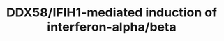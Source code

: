---
annotations:
- type: Disease Ontology
  value: influenza
- type: Disease Ontology
  value: viral infectious disease
- type: Pathway Ontology
  value: signaling pathway
authors:
- MaintBot
- Thomas
- ReactomeTeam
- Anwesha
- Mkutmon
description: RIG-I-like helicases (RLHs) the retinoic acid inducible gene-I (RIG-I)
  and melanoma differentiation associated gene 5 (MDA5) are RNA helicases that recognize
  viral RNA present within the cytoplasm. Functionally RIG-I and MDA5 positively regulate
  the IFN genes in a similar fashion, however they differ in their response to different
  viral species. RIG-I is essential for detecting influenza virus, Sendai virus, VSV
  and Japanese encephalitis virus (JEV), whereas MDA5 is essential in sensing encephalomyocarditis
  virus (EMCV), Mengo virus and Theiler's virus, all of which belong to the picornavirus
  family. RIG-I and MDA5 signalling results in the activation of IKK epsilon and (TKK
  binding kinase 1) TBK1, two serine/threonine kinases that phosphorylate interferon
  regulatory factor 3 and 7 (IRF3 and IRF7). Upon phosphorylation, IRF3 and IRF7 translocate
  to the nucleus and subsequently induce interferon alpha (IFNA) and interferon beta
  (IFNB) gene transcription.  View original pathway at [http://www.reactome.org/PathwayBrowser/#DIAGRAM=168928
  Reactome].
last-edited: 2021-01-25
organisms:
- Homo sapiens
redirect_from:
- /index.php/Pathway:WP1904
- /instance/WP1904
schema-jsonld:
- '@context': https://schema.org/
  '@id': https://wikipathways.github.io/pathways/WP1904.html
  '@type': Dataset
  creator:
    '@type': Organization
    name: WikiPathways
  description: RIG-I-like helicases (RLHs) the retinoic acid inducible gene-I (RIG-I)
    and melanoma differentiation associated gene 5 (MDA5) are RNA helicases that recognize
    viral RNA present within the cytoplasm. Functionally RIG-I and MDA5 positively
    regulate the IFN genes in a similar fashion, however they differ in their response
    to different viral species. RIG-I is essential for detecting influenza virus,
    Sendai virus, VSV and Japanese encephalitis virus (JEV), whereas MDA5 is essential
    in sensing encephalomyocarditis virus (EMCV), Mengo virus and Theiler's virus,
    all of which belong to the picornavirus family. RIG-I and MDA5 signalling results
    in the activation of IKK epsilon and (TKK binding kinase 1) TBK1, two serine/threonine
    kinases that phosphorylate interferon regulatory factor 3 and 7 (IRF3 and IRF7).
    Upon phosphorylation, IRF3 and IRF7 translocate to the nucleus and subsequently
    induce interferon alpha (IFNA) and interferon beta (IFNB) gene transcription.  View
    original pathway at [http://www.reactome.org/PathwayBrowser/#DIAGRAM=168928 Reactome].
  keywords:
  - dsRNA:RIG-I/MDA5:IPS-1:TRAF2/TRAF6:TANK:TBK1/IKKi
  - K63polyUb-DDX58
  - (UBE2K,
  - 'Influenza A dsRNA intermediate form '
  - 'CASP10(1-219) '
  - NFKB2(1-454):RELA
  - IKK related kinases
  - dsRNA:RIG-I/MDA5:IPS-1:TRAF2/TRAF6:TANK:TBK1/IKKi:IRF7
  - dsRNA:K63polyUb-DDX58:MAVS:RIPK1:FADD
  - 'APP(672-713) '
  - 'NKIRAS1 '
  - dsRNA:K63polyUb-DDX58:MAVS
  - 'HERC5 '
  - CHUK:IKBKB:IKBKG
  - 'TRAF6 '
  - TKFC
  - PIN1
  - 'RELA '
  - dsRNA:RIG-I/MDA5:IPS-1:TRAF2/TRAF6:TANK
  - IFNB1
  - 'IFNA genes '
  - 'HMGB1 '
  - 'IFNA '
  - NKIRAS
  - IFNB1 gene
  - TAX1BP1:TNFAIP3:TBK1/IKKi
  - 'UBE2D1 '
  - 'NFKB2(1-454) '
  - TAX1BP1:TNFAIP3
  - CBP/p300:pIRF7:pIRF7
  - 'APP(672-711) '
  - ATP
  - CASP8(385-479)
  - IRF3,IRF7
  - NLRX1
  - 'UBB(153-228) '
  - 'IRF7 '
  - IRF3-P:IRF7-P
  - ISGylated IRF3
  - SIKE1
  - 'PCBP2 '
  - dsRNA:K63polyUb-DDX58:MAVS:TRAF3
  - dsRNA:K63polyUb-DDX58:MAVS:RIPK1:FADD:CASP8(1-479), CASP10(1-521)
  - 'NKIRAS2 '
  - ISG15:DDX58
  - AGER ligands:AGER
  - 'K48polyUb-MAVS '
  - 'K48polyUb-DDX58 '
  - dsRNA:K63polyUb-DDX58:MAVS:RIPK1:FADD:2xCASP8(1-216), CASP10(1-219)
  - p-T,4S-IRF3:p-T,4S-IRF3:CREBBP, EP300
  - 'Peptide '
  - CASP10(220-415)
  - 'TKFC '
  - 'SAA1(19-122) '
  - 'IFNB1 '
  - 'UBC(305-380) '
  - 'NLRC5 '
  - CASP10(416-521)
  - 'ATP '
  - 'IKBKE '
  - MAVS
  - 'p-4S,T404-IRF3 '
  - UbcH5a-c):K48-polyubiquitin
  - p-T,4S-IRF3:p-T,4S-IRF3:CREBBP, EP300:Promotor region of interferon beta
  - 'UBE2K '
  - (IFNA/B)
  - dsRNA:RIG-I/MDA5:IPS-1:TRAF2/TRAF6
  - CREBBP,EP300
  - bound to type I IFN
  - RNF125:E2
  - 'NFKBIB '
  - RNF135,TRIM25
  - dsRNA:K63polyUb-DDX58:MAVS:K63polyUb-TRAF3
  - IFIH1:TKFC
  - factor)
  - CASP8(375-384)
  - 'p-S177,S181-IKBKB '
  - 'UBB(77-152) '
  - UbcH5a-c)
  - RNF125
  - FADD
  - 'RIPK1 '
  - 'MAP3K1 '
  - 'UBA7 '
  - 'NECML '
  - ADP
  - 'IKBKB '
  - 'UBE2D3 '
  - 'AGER '
  - 'ISG15 '
  - 'EP300 '
  - 'NLRX1 '
  - 'FADD '
  - K48polyUb
  - 'S100A12 '
  - viral
  - 'IKBKG '
  - NLRC5
  - NFkB inhibitor:NFkB
  - dsRNA:IFIH1,
  - E2 enzyme (UBE2K,
  - 'ITCH '
  - 'TBK1 '
  - 'p-S19,S23-NFKBIB '
  - 'UBC(381-456) '
  - 'K63polyUb-DDX58 '
  - IFIH1 ligand
  - 'UBC(609-684) '
  - p-2S-IRF7:p-2S-IRF7
  - 'TRAF3 '
  - ISG15:UBEIL/UbcH8:CEB1
  - 'UBC(457-532) '
  - ATG5:ATG12:MAVS
  - 'K48polyUb-RNF125 '
  - 'TANK '
  - 'IFNB1 gene '
  - MAP3K1
  - RNF216
  - IRF7
  - dsRNA:2xK63polyUb-DDX58:2xRNF135,TRIM25:2xATP:NLRC5
  - TANK
  - 'CREBBP '
  - IFN alpha/beta
  - 'TRAF2 '
  - Type-I IFN genes
  - p-4S,T404-IRF3,p-S477,S479-IRF7
  - CASP8(217-374)
  - RIPK1
  - 'CASP8(1-479) '
  - VAF/pIRF7:CBP/p300
  - Ub
  - '5''-ppp poly-U/UC RNA variants '
  - dsRNA:K63polyUb-DDX58:MAVS:K63polyUb-TRAF3:IKK related kinases TBK1/IKK epsilon
  - NFkB Complex
  - 2xp-S477,S479-IRF7
  - 'p-S477,S479-IRF7 '
  - Phospho-NF-kappaB
  - DDX58, IFIH1
  - 'NFKB1(1-433) '
  - 'UBC(153-228) '
  - 'ATG5 '
  - OTUD5
  - 'UBC(533-608) '
  - NFKB1(1-433),
  - 'RV RNA '
  - complex
  - 'SIKE1 '
  - viral dsRNA:IFIH1
  - p-T,4S-IRF3:p-T,4S-IRF3
  - 'TRIM25 '
  - 'RPS27A(1-76) '
  - 2x DDX58 ligand:2x
  - dsRNA:RIG-I/MDA5:TRAF2/TRAF6:IPS-1:RIP-1/FADD:Casp-8/10 prodomain:IKK complex
  - 'K63polyUb-TRAF3 '
  - H2O
  - K48polyUb-TRAF3
  - DDX58
  - VAF (virus-activated
  - dsRNA:2xK63polyUb-DDX58:2xRNF135,TRIM25:2xATP
  - p-IRF3:p-IRF3
  - 'p-S32,S36-NFKBIA '
  - gene promoter
  - 'UBE2L6 '
  - 'MV dsRNA intermediate form '
  - 2xviral
  - CASP8(1-479),
  - dsRNA:K63polyUb-DDX58:MAVS:RIPK1:FADD:2xCASP8(1-479), CASP10(1-521)
  - 'PIN1 '
  - CASP10(1-521)
  - 'DDX58 '
  - dsRNA:RIG-I/MDA5:IPS-1:TRAF2/TRAF6:MEKK1
  - p-IRF3 dimer:PIN1
  - 'N-epsilon-(1-(1-carboxy)ethyl)lysine '
  - 'MAVS '
  - ITCH
  - TBK1/IKK epsilon
  - K63polyUb
  - dsRNA:RIG-I/MDA5:TRAF2/TRAF6:IPS-1:RIP-1/FADD:Casp-8/10 prodomain
  - 'NFKBIA '
  - 'RNF135 '
  - MAVS:NLRX1
  - 'CASP10(1-521) '
  - 'ATG12 '
  - 'IFIH1 '
  - DDX58 ligand
  - dsRNA:K63polyUb-DDX58:MAVS:PCBP2:ITCH
  - 'p-5S,T404-IRF3 '
  - Inhibitor
  - dsRNA:K63polyUb-DDX58:MAVS:K63polyUb-TRAF3:IKK related kinases TBK1/IKK epsilon:IRF3,IRF7
  - 'CHUK '
  - enzyme
  - 'UBB(1-76) '
  - 'TAX1BP1 '
  - 'UBC(229-304) '
  - IKBKG:p-S176,S180-CHUK:p-S177,S181-IKBKB
  - 'IRF3 '
  - unknown ligase
  - conjugate
  - 'CASP8(1-216) '
  - 'K48polyUb-IFIH1 '
  - dsRNA:RIG-I/MDA5:IPS-1:ATG5-ATG12
  - 'S100B '
  - 'p-S176,S180-CHUK '
  - CYLD
  - 'UBE2D2 '
  - p-S477,S479-IRF7
  - K48polyUb-DDX58,K48polyUb-IFIH1
  - PCBP2
  - DHX58
  - DDX58:2xATP
  - K63polyUb-TRAF3
  - TRAF2, TRAF6
  - TBK1/IKKi:SIKE1
  - 'UBA52(1-76) '
  - 'TNFAIP3 '
  - 'UBC(77-152) '
  - 'UBC(1-76) '
  - dsRNA:K63polyUb-DDX58:MAVS:PCBP2
  license: CC0
  name: DDX58/IFIH1-mediated induction of interferon-alpha/beta
seo: CreativeWork
title: DDX58/IFIH1-mediated induction of interferon-alpha/beta
wpid: WP1904
---